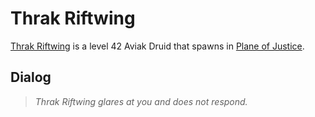 # Thrak Riftwing



[Thrak Riftwing](/npc/201343) is a level 42 Aviak Druid that spawns in [Plane of Justice](/zone/201).








## Dialog

>*Thrak Riftwing glares at you and does not respond.*